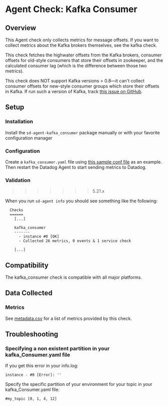# Agent Check: Kafka Consumer

## Overview

This Agent check only collects metrics for message offsets. If you want to collect metrics about the Kafka brokers themselves, see the kafka check.

This check fetches the highwater offsets from the Kafka brokers, consumer offsets for old-style consumers that store their offsets in zookeeper, and the calculated consumer lag (which is the difference between those two metrics).

This check does NOT support Kafka versions > 0.8—it can't collect consumer offsets for new-style consumer groups which store their offsets in Kafka. If run such a version of Kafka, track [this issue on GitHub](https://github.com/DataDog/integrations-core/issues/457).

## Setup
### Installation

Install the `sd-agent-kafka_consumer` package manually or with your favorite configuration manager

### Configuration

Create a `kafka_consumer.yaml` file using [this sample conf file](https://github.com/DataDog/integrations-core/blob/master/kafka_consumer/conf.yaml.example) as an example. Then restart the Datadog Agent to start sending metrics to Datadog.

### Validation
>>>>>>> 5.21.x

When you run `sd-agent info` you should see something like the following:

```
  Checks
  ======
    [...]

    kafka_consumer
    -------
      - instance #0 [OK]
      - Collected 26 metrics, 0 events & 1 service check

    [...]
```

## Compatibility

The kafka_consumer check is compatible with all major platforms.

## Data Collected
### Metrics
See [metadata.csv](metadata.csv) for a list of metrics provided by this check.


## Troubleshooting
### Specifying a non existent partition in your kafka_Consumer.yaml file
If you get this error in your info.log:
```
instance - #0 [Error]: ''
```

Specify the specific partition of your environment for your topic in your kafka_Consumer.yaml file:
```
#my_topic [0, 1, 4, 12]
```
